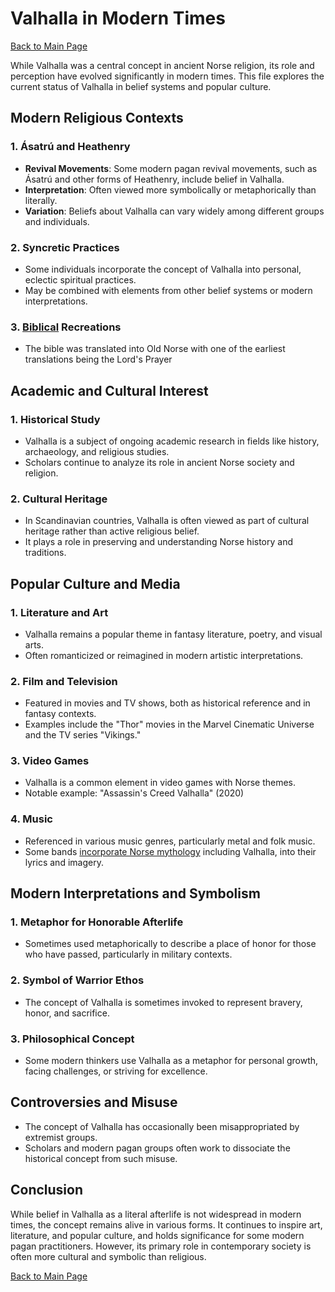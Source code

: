 # Valhalla in Modern Times

[Back to Main Page](README.md)

While Valhalla was a central concept in ancient Norse religion, its role and perception have evolved significantly in modern times. This file explores the current status of Valhalla in belief systems and popular culture.

## Modern Religious Contexts

### 1. Ásatrú and Heathenry

- **Revival Movements**: Some modern pagan revival movements, such as Ásatrú and other forms of Heathenry, include belief in Valhalla.
- **Interpretation**: Often viewed more symbolically or metaphorically than literally.
- **Variation**: Beliefs about Valhalla can vary widely among different groups and individuals.

### 2. Syncretic Practices

- Some individuals incorporate the concept of Valhalla into personal, eclectic spiritual practices.
- May be combined with elements from other belief systems or modern interpretations.
### 3. [Biblical](Bible-translation.md) Recreations
- The bible was translated into Old Norse with one of the earliest translations being the Lord's Prayer

## Academic and Cultural Interest

### 1. Historical Study

- Valhalla is a subject of ongoing academic research in fields like history, archaeology, and religious studies.
- Scholars continue to analyze its role in ancient Norse society and religion.

### 2. Cultural Heritage

- In Scandinavian countries, Valhalla is often viewed as part of cultural heritage rather than active religious belief.
- It plays a role in preserving and understanding Norse history and traditions.

## Popular Culture and Media

### 1. Literature and Art

- Valhalla remains a popular theme in fantasy literature, poetry, and visual arts.
- Often romanticized or reimagined in modern artistic interpretations.

### 2. Film and Television

- Featured in movies and TV shows, both as historical reference and in fantasy contexts.
- Examples include the "Thor" movies in the Marvel Cinematic Universe and the TV series "Vikings."

### 3. Video Games

- Valhalla is a common element in video games with Norse themes.
- Notable example: "Assassin's Creed Valhalla" (2020)

### 4. Music

- Referenced in various music genres, particularly metal and folk music.
- Some bands [incorporate Norse mythology](https://www.the-independent.com/arts-entertainment/music/features/wardruna-interview-norse-folk-music-bands-viking-b1791120.html) including Valhalla, into their lyrics and imagery.

## Modern Interpretations and Symbolism

### 1. Metaphor for Honorable Afterlife

- Sometimes used metaphorically to describe a place of honor for those who have passed, particularly in military contexts.

### 2. Symbol of Warrior Ethos

- The concept of Valhalla is sometimes invoked to represent bravery, honor, and sacrifice.

### 3. Philosophical Concept

- Some modern thinkers use Valhalla as a metaphor for personal growth, facing challenges, or striving for excellence.

## Controversies and Misuse

- The concept of Valhalla has occasionally been misappropriated by extremist groups.
- Scholars and modern pagan groups often work to dissociate the historical concept from such misuse.

## Conclusion

While belief in Valhalla as a literal afterlife is not widespread in modern times, the concept remains alive in various forms. It continues to inspire art, literature, and popular culture, and holds significance for some modern pagan practitioners. However, its primary role in contemporary society is often more cultural and symbolic than religious.

[Back to Main Page](README.md)
